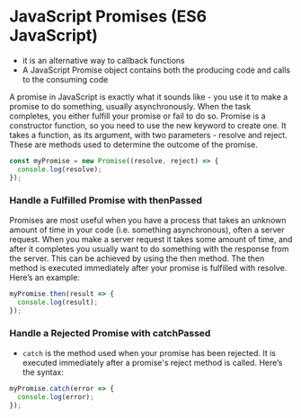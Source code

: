# JavaScript Promises (ES6 JavaScript)
* it is an alternative way to callback functions
* A JavaScript Promise object contains both the producing code and calls to the consuming code

A promise in JavaScript is exactly what it sounds like - you use it to make a promise to do something, usually asynchronously. When the task completes, you either fulfill your promise or fail to do so. Promise is a constructor function, so you need to use the new keyword to create one. It takes a function, as its argument, with two parameters - resolve and reject. These are methods used to determine the outcome of the promise.
```javascript
const myPromise = new Promise((resolve, reject) => {
  console.log(resolve);
});
```

### Handle a Fulfilled Promise with thenPassed
Promises are most useful when you have a process that takes an unknown amount of time in your code (i.e. something asynchronous), often a server request. When you make a server request it takes some amount of time, and after it completes you usually want to do something with the response from the server. This can be achieved by using the then method. The then method is executed immediately after your promise is fulfilled with resolve. Here’s an example:
```javascript
myPromise.then(result => {
  console.log(result);
});
```

### Handle a Rejected Promise with catchPassed
- `catch` is the method used when your promise has been rejected. It is executed immediately after a promise's reject method is called. Here’s the syntax:
```javascript
myPromise.catch(error => {
  console.log(error);
});
```